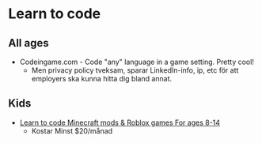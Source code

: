# Learn to code

## All ages

- Codeingame.com - Code "any" language in a game setting. Pretty cool!
  - Men privacy policy tveksam, sparar LinkedIn-info, ip, etc för att employers ska kunna hitta dig bland annat.

## Kids

- [Learn to code Minecraft mods & Roblox games For ages 8-14](https://codekingdoms.com/)
  - Kostar Minst $20/månad
